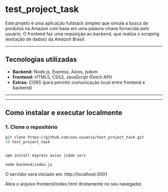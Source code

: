 # test_project_task

Este projeto é uma aplicação fullstack simples que simula a busca de produtos na Amazon com base em uma palavra-chave fornecida pelo usuário. O frontend faz uma requisição ao backend, que realiza o scraping (extração de dados) da Amazon Brasil.

---

## Tecnologias utilizadas

- **Backend:** Node.js, Express, Axios, jsdom
- **Frontend:** HTML5, CSS3, JavaScript (Fetch API)
- **Extras:** CORS (para permitir comunicação local entre frontend e backend)

---

---

## Como instalar e executar localmente

### 1. Clone o repositório


```bash
git clone https://github.com/seu-usuario/test_project_task.git
cd test_project_task


npm install express axios jsdom cors

node backend/index.js

```

O servidor será iniciado em:
http://localhost:3001

Abra o arquivo frontend/index.html diretamente no seu navegador.

